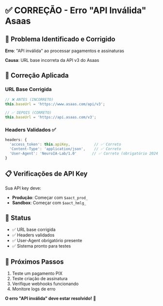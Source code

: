 # ✅ CORREÇÃO - Erro "API Inválida" Asaas

## 🚨 Problema Identificado e Corrigido

**Erro**: "API inválida" ao processar pagamentos e assinaturas

**Causa**: URL base incorreta da API v3 do Asaas

## 🔧 Correção Aplicada

### URL Base Corrigida
```javascript
// ❌ ANTES (INCORRETO)
this.baseUrl = 'https://www.asaas.com/api/v3';

// ✅ DEPOIS (CORRETO)
this.baseUrl = 'https://api.asaas.com/v3';
```

### Headers Validados ✅
```javascript
headers: {
  'access_token': this.apiKey,           // ✅ Correto
  'Content-Type': 'application/json',    // ✅ Correto
  'User-Agent': 'NeuroIA-Lab/1.0'       // ✅ Correto (obrigatório 2024)
}
```

## 📋 Verificações de API Key

Sua API key deve:
- **Produção**: Começar com `$aact_prod_`
- **Sandbox**: Começar com `$aact_hmlg_`

## 🎯 Status

- ✅ URL base corrigida
- ✅ Headers validados
- ✅ User-Agent obrigatório presente
- ✅ Sistema pronto para testes

## 🧪 Próximos Passos

1. Teste um pagamento PIX
2. Teste criação de assinatura
3. Verifique webhooks funcionando
4. Monitore logs de erro

**O erro "API inválida" deve estar resolvido!** 🚀